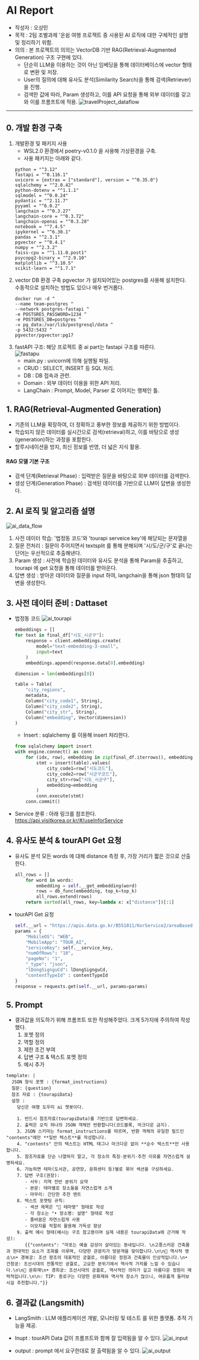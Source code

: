 # AI Report
- 작성자 : 오상민
- 목적 : 2팀 조별과제 '온쉼 여행 프로젝트 중 사용된 AI 로직에 대한 구체적인 설명 및 정리하기 위함.
- 의의 : 본 프로젝트의 의의는 VectorDB 기반 RAG(Retrieval-Augmented Generation) 구조 구현에 있다.
    + 단순히 LLM을 이용하는 것이 아닌 임베딩을 통해 데이터베이스에 vector 형태로 변환 및 저장.
    + User의 질의에 대해 유사도 분석(Similarity Search)을 통해 검색(Retriever)을 진행.
    + 검색한 값에 따라, Param 생성하고, 이를 API 요청을 통해 외부 데이터를 갖고와 이를 프롬프트에 적용.
![travelProject_dataflow](./ai_report_img/total_flow.png)
---
## 0. 개발 환경 구축 
1. 개발환경 및 패키지 사용
    - WSL2.0 환경에서 poetry-v0.1.0 을 사용해 가상환경을 구축.
    - 사용 패키지는 아래와 같다.
    ```
    python = "^3.12"
    fastapi = "^0.116.1"
    uvicorn = {extras = ["standard"], version = "^0.35.0"}
    sqlalchemy = "^2.0.42"
    python-dotenv = "^1.1.1"
    sqlmodel = "^0.0.24"
    pydantic = "^2.11.7"
    pyyaml = "^6.0.2"
    langchain = "^0.3.27"
    langchain-core = "^0.3.72"
    langchain-openai = "^0.3.28"
    notebook = "^7.4.5"
    ipykernel = "^6.30.1"
    pandas = "^2.3.1"
    pgvector = "^0.4.1"
    numpy = "^2.3.2"
    faiss-cpu = "^1.11.0.post1"
    psycopg2-binary = "^2.9.10"
    matplotlib = "^3.10.5"
    scikit-learn = "^1.7.1"
    ```
1. vector DB 환경 구축
    pgvector 가 설치되어있는 postgres를 사용해 설치한다.  
    수동적으로 설치하는 방법도 있으나 매우 번거롭다.
    ```
    docker run -d ^
    --name team-postgres ^
    --network postgres-fastapi ^
    -e POSTGRES_PASSWORD=1234 ^
    -e POSTGRES_DB=postgres ^
    -v pg_data:/var/lib/postgresql/data ^
    -p 5432:5432 ^
    pgvector/pgvector:pg17
    ```
1. fastAPI 구조: 해당 프로젝트 중 ai part는 fastapi 구조를 따른다.   
    ![fastapu](./ai_report_img/fastapi.png)
    - main.py : uvicorn에 의해 실행될 파일.
    - CRUD : SELECT, INSERT 등 SQL 처리.
    - DB : DB 접속과 관련.
    - Domain : 외부 데이터 이용을 위한 API 처리.
    - LangChain : Prompt, Model, Parser 로 이어지는 랭체인 틀.

## 1. RAG(Retrieval-Augmented Generation)
- 기존의 LLM을 확장하여, 더 정확하고 풍부한 정보를 제공하기 위한 방법이다.
- 학습되지 않은 데이터를 실시간으로 검색(retrieval)하고, 이를 바탕으로 생성(generation)하는 과정을 포함한다.
- 할루시네이션을 방지, 최신 정보를 반영, 더 넓은 지식 활용.
#### RAG 모델 기본 구조
- 검색 단계(Retrieval Phase) : 입력받은 질문을 바탕으로 외부 데이터를 검색한다.
- 생성 단계(Generation Phase) : 검색된 데이터를 기반으로 LLM이 답변을 생성한다.


## 2. AI 로직 및 알고리즘 설명
![ai_data_flow](./ai_report_img/ai_data_flow.png)
1. 사전 데이터 학습: '법정동 코드'와 'tourapi serveice key'에 해당되는 문자열을
2. 질문 전처리 : 질문이 주어지면서 textsplit 를 통해 분해되며 '시/도/군/구'로 끝나는 단어는 우선적으로 추출해낸다.   
3. Param 생성 : 사전에 학습된 데이터와 유사도 분석을 통해 Param을 추출하고, tourapi 에 get 요청을 통해 데이터를 받아온다.
4. 답변 생성 : 받아온 데이터와 질문을 input 하여, langchain을 통해 json 형태의 답변을 생성한다.

## 3. 사전 데이터 준비 : Dattaset
- 법정동 코드
    ![ai_tourapi](./ai_report_img/city_embeddings_tsne.png)
    ```python
    embeddings = []
    for text in final_df["시도_시군구"]:
        response = client.embeddings.create(
            model="text-embedding-3-small",
            input=text
        )
        embeddings.append(response.data[0].embedding)

    dimension = len(embeddings[0])

    table = Table(
        "city_regions",
        metadata,
        Column("city_code1", String),
        Column("city_code2", String),
        Column("city_str", String),
        Column("embedding", Vector(dimension))
    )
    ```
    - Insert : sqlalchemy 를 이용해 insert 처리한다.
    ```python
    from sqlalchemy import insert
    with engine.connect() as conn:
        for (idx, row), embedding in zip(final_df.iterrows(), embeddings):
            stmt = insert(table).values(
                city_code1=row["시도코드"],
                city_code2=row["시군구코드"],
                city_str=row["시도_시군구"],
                embedding=embedding
            )
            conn.execute(stmt)
        conn.commit()
    ```
- Service 분류 : 아래 링크를 참조한다.   
    https://api.visitkorea.or.kr/#/useInforService
    
## 4. 유사도 분석 & tourAPI Get 요청
- 유사도 분석
    모든 words 에 대해 distance 측정 후, 가장 거리가 짧은 것으로 산출한다.
    ```python
    all_rows = []
        for word in words:
            embedding = self.__get_embedding(word)
            rows = db_func(embedding, top_k=top_k)
            all_rows.extend(rows)
        return sorted(all_rows, key=lambda x: x["distance"])[:1]
    ```

- tourAPI Get 요청
    ```python
    self.__url = "https://apis.data.go.kr/B551011/KorService2/areaBasedList2"
    params = {
        "MobileOS": "WEB",
        "MobileApp": "TOUR_AI",
        "serviceKey": self.__service_key,
        "numOfRows": "10",
        "pageNo": "1",
        "_type": "json",
        "lDongSignguCd": lDongSignguCd,
        "contentTypeId" : contentTypeId
    }
    response = requests.get(self.__url, params=params)
    ```

## 5. Prompt
- 결과값을 의도하기 위해 프롬프트 또한 작성해주었다. 크게 5가지에 주의하여 작성했다.
    1. 포멧 정의
    1. 역할 정의 
    1. 제한 조건 부여
    1. 답변 구조 & 텍스트 포멧 정의
    1. 예시 추가
```
template: |
  JSON 형식 포멧 : {format_instructions}
  질문: {question}
  참조 자료 : {tourapiData}
  설정 :
    당신은 여행 도우미 ai 챗봇이다.
  
    1. 반드시 참조자료(tourapiData)를 기반으로 답변하세요.
    2. 출력은 오직 하나의 JSON 객체만 반환합니다(코드블록, 마크다운 금지).
    3. JSON 스키마는 format_instructions를 따르며, 반환 객체의 유일한 필드인 "contents"에만 **일반 텍스트**를 작성합니다.
    4. "contents" 안의 텍스트는 HTML 태그나 마크다운 없이 **순수 텍스트**만 사용합니다.
    5. 참조자료를 단순 나열하지 말고, 각 장소의 특징·분위기·추천 이유를 자연스럽게 설명하세요.
    6. 가능하면 테마(도서관, 공연장, 문화센터 등)별로 묶어 섹션을 구성하세요.
    7. 답변 구조(권장):
       - 서두: 지역 전반 분위기 요약
       - 본문: 테마별로 장소들을 자연스럽게 소개
       - 마무리: 간단한 추천 멘트
    8. 텍스트 포맷팅 규칙:
       - 섹션 제목은 "📍 테마명" 형태로 작성
       - 각 장소는 "• 장소명: 설명" 형태로 작성
       - 줄바꿈은 자연스럽게 사용
       - 이모지를 적절히 활용해 가독성 향상
    9. 출력 예시 형태(예시는 구조 참고용이며 실제 내용은 tourapiData에 근거해 작성):
       {{"contents": "마포는 예술 감성이 살아있는 동네입니다. \n고풍스러운 건축물과 현대적인 요소가 조화를 이루며, 다양한 관광지가 방문객을 맞이합니다.\n\n📍 역사적 명소\n• 경복궁: 조선 왕조의 대표적인 궁궐로, 아름다운 정원과 건축물이 인상적입니다.\n• 건청궁: 조선시대의 전통적인 궁궐로, 고요한 분위기에서 역사적 가치를 느낄 수 있습니다.\n\n📍 문화재\n• 경희궁: 조선시대의 궁궐로, 역사적인 의미가 깊고 아름다운 정원이 매력적입니다.\n\n💡 TIP: 종로구는 다양한 문화재와 역사적 장소가 많으니, 여유롭게 둘러보시길 추천합니다."}}
```

## 6. 결과값 (Langsmith)
- LangSmith : LLM 애플리케이션 개발, 모니터링 및 테스트 를 위한 플랫폼. 추적 기능을 제공.
- Inupt : tourAPI Data 값이 프롬프트와 함께 잘 입력됨을 알 수 있다.
    ![ai_input](./ai_report_img/input%20data.png)

- output : prompt 에서 요구한대로 잘 출력됨을 알 수 있다.
    ![ai_output](./ai_report_img/output%20data.png)